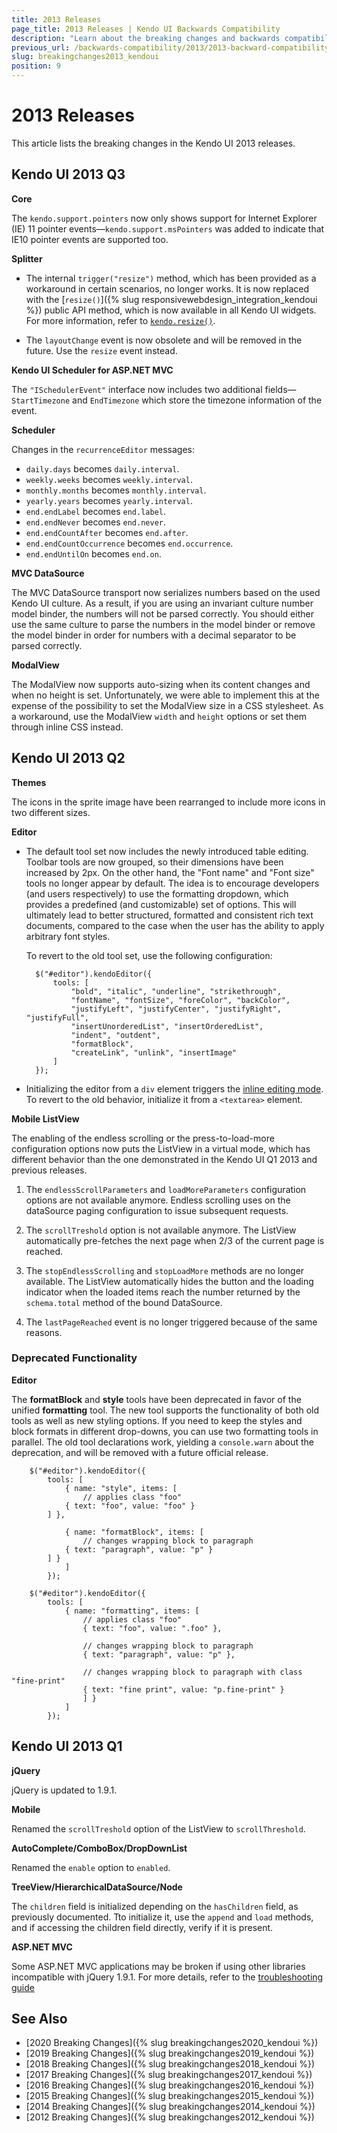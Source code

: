 ```yaml
---
title: 2013 Releases
page_title: 2013 Releases | Kendo UI Backwards Compatibility
description: "Learn about the breaking changes and backwards compatibility released by Kendo UI in 2013."
previous_url: /backwards-compatibility/2013/2013-backward-compatibility
slug: breakingchanges2013_kendoui
position: 9
---
```


# 2013 Releases

This article lists the breaking changes in the Kendo UI 2013 releases.

## Kendo UI 2013 Q3

**Core**

The `kendo.support.pointers` now only shows support for Internet Explorer (IE) 11 pointer events&mdash;`kendo.support.msPointers` was added to indicate that IE10 pointer events are supported too.

**Splitter**

* The internal `trigger("resize")` method, which has been provided as a workaround in certain scenarios, no longer works. It is now replaced with the [`resize()`]({% slug responsivewebdesign_integration_kendoui %}) public API method, which is now available in all Kendo UI widgets. For more information, refer to [`kendo.resize()`](/api/javascript/kendo/methods/resize).

* The `layoutChange` event is now obsolete and will be removed in the future. Use the `resize` event instead.

**Kendo UI Scheduler for ASP.NET MVC**

The `"ISchedulerEvent"` interface now includes two additional fields&mdash;`StartTimezone` and `EndTimezone` which store the timezone information of the event.

**Scheduler**

Changes in the `recurrenceEditor` messages:

 -  `daily.days` becomes `daily.interval`.
 -  `weekly.weeks` becomes `weekly.interval`.
 -  `monthly.months` becomes `monthly.interval`.
 -  `yearly.years` becomes `yearly.interval`.
 -  `end.endLabel` becomes `end.label`.
 -  `end.endNever` becomes `end.never`.
 -  `end.endCountAfter` becomes `end.after`.
 -  `end.endCountOccurrence` becomes `end.occurrence`.
 -  `end.endUntilOn` becomes `end.on`.

**MVC DataSource**

The MVC DataSource transport now serializes numbers based on the used Kendo UI culture. As a result, if you are using an invariant culture number model binder, the numbers will not be parsed correctly. You should either use the same culture to parse the numbers in the model binder or remove the model binder in order for numbers with a decimal separator to be parsed correctly.

**ModalView**

The ModalView now supports auto-sizing when its content changes and when no height is set. Unfortunately, we were able to implement this at the expense of the possibility to set the ModalView size in a CSS stylesheet. As a workaround, use the ModalView `width` and `height` options or set them through inline CSS instead.

## Kendo UI 2013 Q2

**Themes**

The icons in the sprite image have been rearranged to include more icons in two different sizes.

**Editor**

* The default tool set now includes the newly introduced table editing. Toolbar tools are now grouped, so their dimensions have been increased by 2px. On the other hand, the "Font name" and "Font size" tools no longer appear by default. The idea is to encourage developers (and users respectively) to use the formatting dropdown, which provides a predefined (and customizable) set of options. This will ultimately lead to better structured, formatted and consistent rich text documents, compared to the case when the user has the ability to apply arbitrary font styles.

    To revert to the old tool set, use the following configuration:

    ```
      $("#editor").kendoEditor({
          tools: [
              "bold", "italic", "underline", "strikethrough",
              "fontName", "fontSize", "foreColor", "backColor",
              "justifyLeft", "justifyCenter", "justifyRight", "justifyFull",
              "insertUnorderedList", "insertOrderedList",
              "indent", "outdent",
              "formatBlock",
              "createLink", "unlink", "insertImage"
          ]
      });
    ```

* Initializing the editor from a `div` element triggers the [inline editing mode](https://demos.telerik.com/kendo-ui/web/editor/inline-editing.html). To revert to the old behavior, initialize it from a `<textarea>` element.

**Mobile ListView**

The enabling of the endless scrolling or the press-to-load-more configuration options now puts the ListView in a virtual mode, which has different behavior than the one demonstrated in the Kendo UI Q1 2013 and previous releases.

1. The `endlessScrollParameters` and `loadMoreParameters` configuration options are not available anymore. Endless scrolling uses on the dataSource paging configuration to issue subsequent requests.

1. The `scrollTreshold` option is not available anymore. The ListView automatically pre-fetches the next page when 2/3 of the current page is reached.

1. The `stopEndlessScrolling` and `stopLoadMore` methods are no longer available. The ListView automatically hides the button and the loading indicator when the loaded items reach the number returned by the `schema.total` method of the bound DataSource.

1. The `lastPageReached` event is no longer triggered because of the same reasons.

### Deprecated Functionality

**Editor**

The **formatBlock** and **style** tools have been deprecated in favor of the unified **formatting** tool. The new tool supports the functionality of both old tools as well as new styling options. If you need to keep the styles and block formats in different drop-downs, you can use two formatting tools in parallel. The old tool declarations work, yielding a `console.warn` about the deprecation, and will be removed with a future official release.

```tab-Old
	$("#editor").kendoEditor({
		tools: [
			{ name: "style", items: [
				// applies class "foo"
 			{ text: "foo", value: "foo" }
		] },

			{ name: "formatBlock", items: [
				// changes wrapping block to paragraph
			{ text: "paragraph", value: "p" }
		] }
			]
		});
```
```tab-New
	$("#editor").kendoEditor({
		tools: [
			{ name: "formatting", items: [
				// applies class "foo"
				{ text: "foo", value: ".foo" },

				// changes wrapping block to paragraph
				{ text: "paragraph", value: "p" },

				// changes wrapping block to paragraph with class "fine-print"
				{ text: "fine print", value: "p.fine-print" }
				] }
			]
		});
```

## Kendo UI 2013 Q1

**jQuery**

jQuery is updated to 1.9.1.

**Mobile**

Renamed the `scrollTreshold` option of the ListView to `scrollThreshold`.

**AutoComplete/ComboBox/DropDownList**

Renamed the `enable` option to `enabled`.

**TreeView/HierarchicalDataSource/Node**

The `children` field is initialized depending on the `hasChildren` field, as previously documented. Tto initialize it, use the `append` and `load` methods, and if accessing the children field directly, verify if it is present.

**ASP.NET MVC**

Some ASP.NET MVC applications may be broken if using other libraries incompatible with jQuery 1.9.1. For more details, refer to the [troubleshooting guide](/aspnet-mvc/troubleshoot/troubleshooting#javascript-error-that-live-method-is-unavailable,-undefined-or-unsupported)

## See Also

* [2020 Breaking Changes]({% slug breakingchanges2020_kendoui %})
* [2019 Breaking Changes]({% slug breakingchanges2019_kendoui %})
* [2018 Breaking Changes]({% slug breakingchanges2018_kendoui %})
* [2017 Breaking Changes]({% slug breakingchanges2017_kendoui %})
* [2016 Breaking Changes]({% slug breakingchanges2016_kendoui %})
* [2015 Breaking Changes]({% slug breakingchanges2015_kendoui %})
* [2014 Breaking Changes]({% slug breakingchanges2014_kendoui %})
* [2012 Breaking Changes]({% slug breakingchanges2012_kendoui %})
